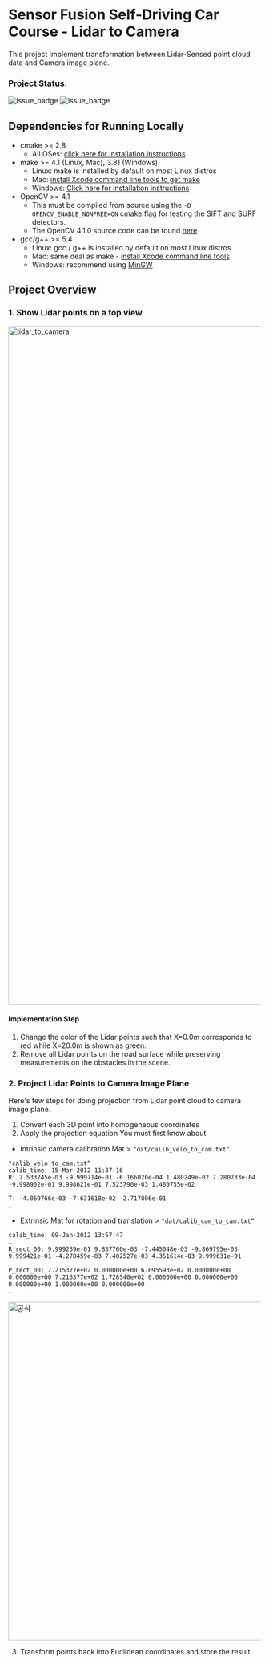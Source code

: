 # Sensor Fusion Self-Driving Car Course - Lidar to Camera

This project implement transformation between Lidar-Sensed point cloud data and Camera image plane.

### Project Status:

![issue_badge](https://img.shields.io/badge/build-Passing-green) ![issue_badge](https://img.shields.io/badge/UdacityRubric-Passing-green)

## Dependencies for Running Locally
* cmake >= 2.8
  * All OSes: [click here for installation instructions](https://cmake.org/install/)
* make >= 4.1 (Linux, Mac), 3.81 (Windows)
  * Linux: make is installed by default on most Linux distros
  * Mac: [install Xcode command line tools to get make](https://developer.apple.com/xcode/features/)
  * Windows: [Click here for installation instructions](http://gnuwin32.sourceforge.net/packages/make.htm)
* OpenCV >= 4.1
  * This must be compiled from source using the `-D OPENCV_ENABLE_NONFREE=ON` cmake flag for testing the SIFT and SURF detectors.
  * The OpenCV 4.1.0 source code can be found [here](https://github.com/opencv/opencv/tree/4.1.0)
* gcc/g++ >= 5.4
  * Linux: gcc / g++ is installed by default on most Linux distros
  * Mac: same deal as make - [install Xcode command line tools](https://developer.apple.com/xcode/features/)
  * Windows: recommend using [MinGW](http://www.mingw.org/)

## Project Overview

### 1. Show Lidar points on a top view

<img width="1354" alt="lidar_to_camera" src="https://user-images.githubusercontent.com/12381733/77241801-d07d5880-6c3a-11ea-8167-057c322f8317.png">

#### Implementation Step

1. Change the color of the Lidar points such that X=0.0m corresponds to red while X=20.0m is shown as green.
2. Remove all Lidar points on the road surface while preserving measurements on the obstacles in the scene.

### 2. Project Lidar Points to Camera Image Plane 

Here's few steps for doing projection from Lidar point cloud to camera image plane.

1. Convert each 3D point into homogeneous coordinates
2. Apply the projection equation
You must first know about 
- Intrinsic camera calibration Mat > `"dat/calib_velo_to_cam.txt“`
```
"calib_velo_to_cam.txt“
calib_time: 15-Mar-2012 11:37:16
R: 7.533745e-03 -9.999714e-01 -6.166020e-04 1.480249e-02 7.280733e-04 -9.998902e-01 9.998621e-01 7.523790e-03 1.480755e-02

T: -4.069766e-03 -7.631618e-02 -2.717806e-01
…
```
- Extrinsic Mat for rotation and translation > `"dat/calib_cam_to_cam.txt“`
```
calib_time: 09-Jan-2012 13:57:47
…
R_rect_00: 9.999239e-01 9.837760e-03 -7.445048e-03 -9.869795e-03 9.999421e-01 -4.278459e-03 7.402527e-03 4.351614e-03 9.999631e-01

P_rect_00: 7.215377e+02 0.000000e+00 6.095593e+02 0.000000e+00 0.000000e+00 7.215377e+02 1.728540e+02 0.000000e+00 0.000000e+00 0.000000e+00 1.000000e+00 0.000000e+00
…
```
<img width="675" alt="공식" src="https://user-images.githubusercontent.com/12381733/77242026-a6796580-6c3d-11ea-9a94-0f8557bcfbfb.png">

3. Transform points back into Euclidean coordinates and store the result.


